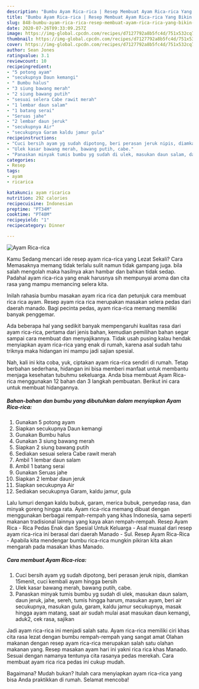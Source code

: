 ```yaml
---
description: "Bumbu Ayam Rica-rica | Resep Membuat Ayam Rica-rica Yang Bikin Ngiler"
title: "Bumbu Ayam Rica-rica | Resep Membuat Ayam Rica-rica Yang Bikin Ngiler"
slug: 848-bumbu-ayam-rica-rica-resep-membuat-ayam-rica-rica-yang-bikin-ngiler
date: 2020-07-26T09:33:09.257Z
image: https://img-global.cpcdn.com/recipes/d7127792a8b5fc4d/751x532cq70/ayam-rica-rica-foto-resep-utama.jpg
thumbnail: https://img-global.cpcdn.com/recipes/d7127792a8b5fc4d/751x532cq70/ayam-rica-rica-foto-resep-utama.jpg
cover: https://img-global.cpcdn.com/recipes/d7127792a8b5fc4d/751x532cq70/ayam-rica-rica-foto-resep-utama.jpg
author: Sean Jones
ratingvalue: 3.1
reviewcount: 10
recipeingredient:
- "5 potong ayam"
- "secukupnya Daun kemangi"
- " Bumbu halus"
- "3 siung bawang merah"
- "2 siung bawang putih"
- "sesuai selera Cabe rawit merah"
- "1 lembar daun salam"
- "1 batang serai"
- "Seruas jahe"
- "2 lembar daun jeruk"
- "secukupnya Air"
- "secukupnya Garam kaldu jamur gula"
recipeinstructions:
- "Cuci bersih ayam yg sudah dipotong, beri perasan jeruk nipis, diamkan 15menit, cuci kembali ayam hingga bersih"
- "Ulek kasar bawang merah, bawang putih, cabe."
- "Panaskan minyak tumis bumbu yg sudah di ulek, masukan daun salam, daun jeruk, jahe, sereh, tumis hingga harum, masukan ayam, beri air secukupnya, masukan gula, garam, kaldu jamur secukupnya, masak hingga ayam matang, saat air sudah mulai asat masukan daun kemangi, aduk2, cek rasa, sajikan"
categories:
- Resep
tags:
- ayam
- ricarica

katakunci: ayam ricarica 
nutrition: 292 calories
recipecuisine: Indonesian
preptime: "PT34M"
cooktime: "PT40M"
recipeyield: "1"
recipecategory: Dinner

---
```



![Ayam Rica-rica](https://img-global.cpcdn.com/recipes/d7127792a8b5fc4d/751x532cq70/ayam-rica-rica-foto-resep-utama.jpg)

Kamu Sedang mencari ide resep ayam rica-rica yang Lezat Sekali? Cara Memasaknya memang tidak terlalu sulit namun tidak gampang juga. bila salah mengolah maka hasilnya akan hambar dan bahkan tidak sedap. Padahal ayam rica-rica yang enak harusnya sih mempunyai aroma dan cita rasa yang mampu memancing selera kita.

Inilah rahasia bumbu masakan ayam rica rica dan petunjuk cara membuat rica rica ayam. Resep ayam rica rica merupakan masakan selera pedas dari daerah manado. Bagi pecinta pedas, ayam rica-rica memang memiliki banyak penggemar.

Ada beberapa hal yang sedikit banyak mempengaruhi kualitas rasa dari ayam rica-rica, pertama dari jenis bahan, kemudian pemilihan bahan segar sampai cara membuat dan menyajikannya. Tidak usah pusing kalau hendak menyiapkan ayam rica-rica yang enak di rumah, karena asal sudah tahu triknya maka hidangan ini mampu jadi sajian spesial.


Nah, kali ini kita coba, yuk, ciptakan ayam rica-rica sendiri di rumah. Tetap berbahan sederhana, hidangan ini bisa memberi manfaat untuk membantu menjaga kesehatan tubuhmu sekeluarga. Anda bisa membuat Ayam Rica-rica menggunakan 12 bahan dan 3 langkah pembuatan. Berikut ini cara untuk membuat hidangannya.

<!--inarticleads1-->

##### Bahan-bahan dan bumbu yang dibutuhkan dalam menyiapkan Ayam Rica-rica:

1. Gunakan 5 potong ayam
1. Siapkan secukupnya Daun kemangi
1. Gunakan  Bumbu halus
1. Gunakan 3 siung bawang merah
1. Siapkan 2 siung bawang putih
1. Sediakan sesuai selera Cabe rawit merah
1. Ambil 1 lembar daun salam
1. Ambil 1 batang serai
1. Gunakan Seruas jahe
1. Siapkan 2 lembar daun jeruk
1. Siapkan secukupnya Air
1. Sediakan secukupnya Garam, kaldu jamur, gula


Lalu lumuri dengan kaldu bubuk, garam, merica bubuk, penyedap rasa, dan minyak goreng hingga rata. Ayam rica-rica memang dibuat dengan menggunakan berbagai rempah-rempah yang khas Indonesia, sama seperti makanan tradisional lainnya yang kaya akan rempah-rempah. Resep Ayam Rica - Rica Pedas Enak dan Spesial Untuk Keluarga - Asal muasal dari resep ayam rica-rica ini berasal dari daerah Manado - Sul. Resep Ayam Rica-Rica - Apabila kita mendengar bumbu rica-rica mungkin pikiran kita akan mengarah pada masakan khas Manado. 

<!--inarticleads2-->

##### Cara membuat Ayam Rica-rica:

1. Cuci bersih ayam yg sudah dipotong, beri perasan jeruk nipis, diamkan 15menit, cuci kembali ayam hingga bersih
1. Ulek kasar bawang merah, bawang putih, cabe.
1. Panaskan minyak tumis bumbu yg sudah di ulek, masukan daun salam, daun jeruk, jahe, sereh, tumis hingga harum, masukan ayam, beri air secukupnya, masukan gula, garam, kaldu jamur secukupnya, masak hingga ayam matang, saat air sudah mulai asat masukan daun kemangi, aduk2, cek rasa, sajikan


Jadi ayam rica-rica ini menjadi salah satu. Ayam rica-rica memiliki ciri khas cita rasa lezat dengan bumbu rempah-rempah yang sangat amat Olahan makanan dengan resep ayam rica-rica merupakan salah satu olahan makanan yang. Resep masakan ayam hari ini yakni rica rica khas Manado. Sesuai dengan namanya tentunya cita rasanya pedas merekah. Cara membuat ayam rica rica pedas ini cukup mudah. 

Bagaimana? Mudah bukan? Itulah cara menyiapkan ayam rica-rica yang bisa Anda praktikkan di rumah. Selamat mencoba!
